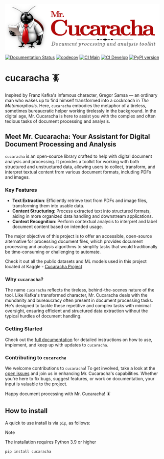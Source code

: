 <img src="https://raw.githubusercontent.com/acsenrafilho/cucaracha/refs/heads/main/docs/assets/cucaracha-logo.png" width=700>

[![Documentation Status](https://readthedocs.org/projects/cucaracha/badge/?version=main)](https://cucaracha.readthedocs.io/en/main/?badge=main)
[![codecov](https://codecov.io/gh/acsenrafilho/cucaracha/graph/badge.svg?token=TgmCLPoIbW)](https://codecov.io/gh/acsenrafilho/cucaracha)
[![CI Main](https://github.com/acsenrafilho/cucaracha/actions/workflows/ci-lib.yml/badge.svg?branch=main)](https://github.com/acsenrafilho/cucaracha/actions/workflows/ci-lib.yml)
[![CI Develop](https://github.com/acsenrafilho/cucaracha/actions/workflows/ci-lib.yml/badge.svg?branch=develop)](https://github.com/acsenrafilho/cucaracha/actions/workflows/ci-lib.yml)
[![PyPI version](https://badge.fury.io/py/cucaracha.svg)](https://badge.fury.io/py/cucaracha)

# cucaracha 🪳

Inspired by Franz Kafka's infamous character, Gregor Samsa — an ordinary man who wakes up to find himself transformed into a cockroach in *The Metamorphosis*. Here, `cucaracha` embodies the metaphor of a tireless, sometimes bureaucratic helper working tirelessly in the background. In the digital age, Mr. Cucaracha is here to assist you with the complex and often tedious tasks of document processing and analysis.

## Meet Mr. Cucaracha: Your Assistant for Digital Document Processing and Analysis

`cucaracha` is an open-source library crafted to help with digital document analysis and processing. It provides a toolkit for working with both structured and unstructured data, allowing users to collect, transform, and interpret textual content from various document formats, including PDFs and images. 

### Key Features

- **Text Extraction**: Efficiently retrieve text from PDFs and image files, transforming them into usable data.
- **Content Structuring**: Process extracted text into structured formats, aiding in more organized data handling and downstream applications.
- **Context Recognition**: Perform contextual analysis to interpret and label document content based on intended usage.

The major objective of this project is to offer an accessible, open-source alternative for processing document files, which provides document processing and analysis algorithms to simplify tasks that would traditionally be time-consuming or challenging to automate. 

Check it out all the public datasets and ML models used in this project located at Kaggle - [Cucaracha Project](https://www.kaggle.com/organizations/cucaracha-project)

### Why `cucaracha`?

The name `cucaracha` reflects the tireless, behind-the-scenes nature of the tool. Like Kafka's transformed character, Mr. Cucaracha deals with the mundanity and bureaucracy often present in document processing tasks. He's designed to tackle these repetitive and complex tasks with minimal oversight, ensuring efficient and structured data extraction without the typical hurdles of document handling.

### Getting Started

Check out the [full documentation](https://cucaracha.readthedocs.io/en/main/) for detailed instructions on how to use, implement, and keep up with updates to `cucaracha`. 

### Contributing to `cucaracha`

We welcome contributions to `cucaracha`! To get involved, take a look at the [open issues](https://github.com/acsenrafilho/cucaracha/issues) and join us in enhancing Mr. Cucaracha's capabilities. Whether you're here to fix bugs, suggest features, or work on documentation, your input is valuable to the project.

Happy document processing with Mr. Cucaracha! 🪳

## How to install

A quick to use install is via `pip`, as follows:

> [!NOTE]
> The installation requires Python 3.9 or higher

```bash
pip install cucaracha
```
